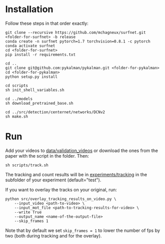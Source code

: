 # Installation 

Follow these steps in that order exactly:
```shell
git clone --recursive https://github.com/mchagneux/surfnet.git <folder-for-surfnet> -b release
conda create -n surfnet pytorch=1.7 torchvision=0.8.1 -c pytorch 
conda activate surfnet
cd <folder-for-surfnet>
pip install -r requirements.txt

cd ..
git clone git@github.com:pykalman/pykalman.git <folder-for-pykalman>
cd <folder-for-pykalman> 
python setup.py install

cd scripts 
sh init_shell_variables.sh

cd ../models 
sh download_pretrained_base.sh

cd ../src/detection/centernet/networks/DCNv2
sh make.sh
```
# Run 

Add your videos to [data/validation_videos](data/validation_videos) or download the ones from the paper with the script in the folder. Then: 

```shell
sh scripts/track.sh
```
The tracking and count results will be in [experiments/tracking](experiments/tracking) in the subfolder of your experiment (default="test").

If you want to overlay the tracks on your original, run: 

```shell 
python src/overlay_tracking_results_on_video.py \
    --input_video <path-to-video> \
    --input_mot_file <path-to-tracking-results-for-video> \
    --write True 
    --output_name <name-of-the-output-file>
    --skip_frames 1
```

Note that by default we set `skip_frames = 1` to lower the number of fps by two (both during tracking and for the overlay).
